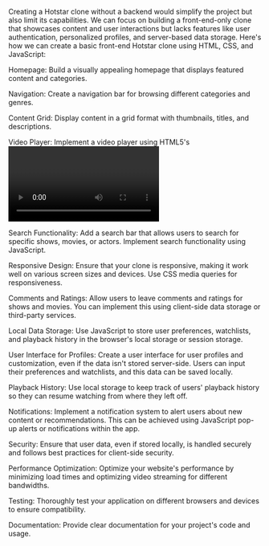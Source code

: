 Creating a Hotstar clone without a backend would simplify the project but also limit its capabilities. We can focus on building a front-end-only clone that showcases content and user interactions but lacks features like user authentication, personalized profiles, and server-based data storage. Here's how we can create a basic front-end Hotstar clone using HTML, CSS, and JavaScript:

Homepage: Build a visually appealing homepage that displays featured content and categories.

Navigation: Create a navigation bar for browsing different categories and genres.

Content Grid: Display content in a grid format with thumbnails, titles, and descriptions.

Video Player: Implement a video player using HTML5's <video> element and JavaScript. Users should be able to play, pause, seek, and control the volume of videos.

Search Functionality: Add a search bar that allows users to search for specific shows, movies, or actors. Implement search functionality using JavaScript.

Responsive Design: Ensure that your clone is responsive, making it work well on various screen sizes and devices. Use CSS media queries for responsiveness.

Comments and Ratings: Allow users to leave comments and ratings for shows and movies. You can implement this using client-side data storage or third-party services.

Local Data Storage: Use JavaScript to store user preferences, watchlists, and playback history in the browser's local storage or session storage.

User Interface for Profiles: Create a user interface for user profiles and customization, even if the data isn't stored server-side. Users can input their preferences and watchlists, and this data can be saved locally.

Playback History: Use local storage to keep track of users' playback history so they can resume watching from where they left off.

Notifications: Implement a notification system to alert users about new content or recommendations. This can be achieved using JavaScript pop-up alerts or notifications within the app.

Security: Ensure that user data, even if stored locally, is handled securely and follows best practices for client-side security.

Performance Optimization: Optimize your website's performance by minimizing load times and optimizing video streaming for different bandwidths.

Testing: Thoroughly test your application on different browsers and devices to ensure compatibility.

Documentation: Provide clear documentation for your project's code and usage.
